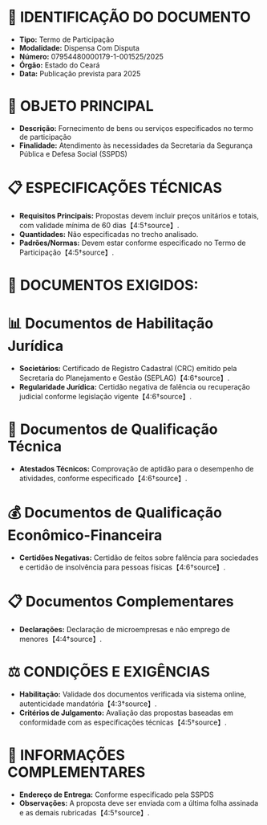 # 📄 IDENTIFICAÇÃO DO DOCUMENTO
- **Tipo:** Termo de Participação
- **Modalidade:** Dispensa Com Disputa
- **Número:** 07954480000179-1-001525/2025
- **Órgão:** Estado do Ceará
- **Data:** Publicação prevista para 2025

# 🎯 OBJETO PRINCIPAL
- **Descrição:** Fornecimento de bens ou serviços especificados no termo de participação
- **Finalidade:** Atendimento às necessidades da Secretaria da Segurança Pública e Defesa Social (SSPDS)

# 📋 ESPECIFICAÇÕES TÉCNICAS
- **Requisitos Principais:** Propostas devem incluir preços unitários e totais, com validade mínima de 60 dias【4:5†source】.
- **Quantidades:** Não especificadas no trecho analisado.
- **Padrões/Normas:** Devem estar conforme especificado no Termo de Participação【4:5†source】.

# 📑 DOCUMENTOS EXIGIDOS:

# 📊 Documentos de Habilitação Jurídica
- **Societários:** Certificado de Registro Cadastral (CRC) emitido pela Secretaria do Planejamento e Gestão (SEPLAG)【4:6†source】.
- **Regularidade Jurídica:** Certidão negativa de falência ou recuperação judicial conforme legislação vigente【4:6†source】.

# 💼 Documentos de Qualificação Técnica
- **Atestados Técnicos:** Comprovação de aptidão para o desempenho de atividades, conforme especificado【4:6†source】.

# 💰 Documentos de Qualificação Econômico-Financeira
- **Certidões Negativas:** Certidão de feitos sobre falência para sociedades e certidão de insolvência para pessoas físicas【4:6†source】.

# 📋 Documentos Complementares
- **Declarações:** Declaração de microempresas e não emprego de menores【4:4†source】.

# ⚖️ CONDIÇÕES E EXIGÊNCIAS
- **Habilitação:** Validade dos documentos verificada via sistema online, autenticidade mandatória【4:3†source】.
- **Critérios de Julgamento:** Avaliação das propostas baseadas em conformidade com as especificações técnicas【4:5†source】.

# 📍 INFORMAÇÕES COMPLEMENTARES
- **Endereço de Entrega:** Conforme especificado pela SSPDS
- **Observações:** A proposta deve ser enviada com a última folha assinada e as demais rubricadas【4:5†source】.